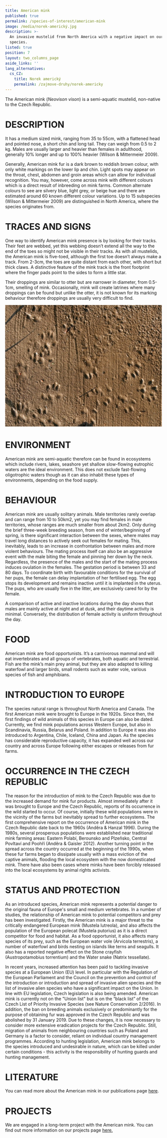 ```yaml
---
title: American mink
published: true
permalink: /species-of-interest/american-mink
image: /media/norek-americký.jpg
description: >-
  An invasive mustelid from North America with a negative impact on our native
  species.
listed: true
position: 7
layout: two_columns_page
aside_links: ''
lang_alternatives:
  cs_CZ:
    title: Norek americký
    permalink: /zajmove-druhy/norek-americky
---
```

The American mink (_Neovison vison_) is a semi-aquatic mustelid, non-native to the Czech Republic. 

# DESCRIPTION

It has a medium sized mink, ranging from 35 to 55cm, with a flattened head and pointed nose, a short chin and long tail. They can weigh from 0.5 to 2 kg. Males are usually larger and heavier than females in adulthood, generally 10% longer and up to 100% heavier (Wilson & Mittermeier 2009). 

Generally, American mink fur is a dark brown to reddish brown colour, with only white markings on the lower lip and chin. Light spots may appear on the throat, chest, abdomen and groin areas which can allow for individual recognition. You may, however, come across mink with different colours which is a direct result of inbreeding on mink farms. Common alternate colours to see are silvery blue, light grey, or beige hue and there are estimated around 60 known different colour variations. Up to 15 subspecies (Wilson & Mittermeier 2009) are distinguished in North America, where the species originates from. 

# TRACES AND SIGNS

One way to identify American mink presence is by looking for their tracks. Their feet are webbed, yet this webbing doesn’t extend all the way to the end of the toes so might not be visible in their tracks. As with all mustelids, the American mink is five-toed, although the first toe doesn’t always make a track. From 2-3cm, the toes are quite distant from each other, with short but thick claws. A distinctive feature of the mink track is the front footprint where the finger pads point to the sides to form a little star.

Their droppings are similar to otter but are narrower in diameter, from 0.5-1cm, smelling of mink. Occasionally, mink will create latrines where many droppings can be found but unlike the otter, it is not known for its marking behaviour therefore droppings are usually very difficult to find.

![stopy norka amerického](/media/snimek-062a.jpg "stopy norka amerického")

# ENVIRONMENT

American mink are semi-aquatic therefore can be found in ecosystems which include rivers, lakes, seashore yet shallow slow-flowing eutrophic waters are the ideal environment. This does not exclude fast-flowing oligotrophic waters though as it can also inhabit these types of environments, depending on the food supply.

# BEHAVIOUR

American mink are usually solitary animals. Male territories rarely overlap and can range from 10 to 50km2, yet you may find females in male territories, whose ranges are much smaller from about 2km2. Only during the brief three-week breeding season, from end of winter/beginning of spring, is there significant interaction between the sexes, where males may travel long distances to actively seek out females for mating. This, inevitably, leads to an increase in confrontation between males and more violent behaviours. The mating process itself can also be an aggressive event with the male biting the female and pinning her down by the neck. Regardless, the presence of the males and the start of the mating process induces ovulation in the females. The gestation period is between 33 and 80 days. To coordinate birth with favourable conditions for the survival of her pups, the female can delay implantation of her fertilised egg. The egg stops its development and remains inactive until it is implanted in the uterus. The pups, who are usually five in the litter, are exclusively cared for by the female.

A comparison of active and inactive locations during the day shows that males are mainly active at night and at dusk, and their daytime activity is minimal. Conversely, the distribution of female activity is uniform throughout the day.

# FOOD

American mink are food opportunists. It’s a carnivorous mammal and will eat invertebrates and all groups of vertebrates, both aquatic and terrestrial. Fish are the mink’s main prey animal, but they are also adapted to killing waterfowl and larger birds, small rodents such as water vole, various species of fish and amphibians. 

# INTRODUCTION TO EUROPE

The species natural range is throughout North America and Canada. The first American mink were brought to Europe in the 1920s. Since then, the first findings of wild animals of this species in Europe can also be dated. Currently, we find mink populations across Western Europe, but also in Scandinavia, Russia, Belarus and Poland. In addition to Europe it was also introduced to Argentina, Chile, Iceland, China and Japan. As the species has considerable reproductive capacity, it has expanded well across our country and across Europe following either escapes or releases from fur farms. 

# OCCURRENCE IN THE CZECH REPUBLIC

The reason for the introduction of mink to the Czech Republic was due to the increased demand for mink fur products. Almost immediately after it was brought to Europe and the Czech Republic, reports of its occurrence in the wild started to occur. Of course, initially these wild populations were in the vicinity of the farms but inevitably spread to further ecosystems. The first comprehensive report on the occurrence of American mink in the Czech Republic date back to the 1960s (Anděra & Hanzal 1996). During the 1980s, several prosperous populations were established near traditional mink farming areas: Eastern Polabí, Berounsko and Plzeňsko, Central Povltaví and Poohří (Anděra & Gaisler 2012). Another turning point in the spread across the country occurred at the beginning of the 1990s, when these fur farms began to dissipate usually with a mass eviction of the captive animals, flooding the local ecosystem with the now domesticated mink. There have also been cases where minks have been forcibly released into the local ecosystems by animal rights activists.

# STATUS AND PROTECTION

As an introduced species, American mink represents a potential danger to the original fauna of Europe's small and medium vertebrates. In a number of studies, the relationship of American mink to potential competitors and prey has been investigated. Firstly, the American mink is a major threat to the critically endangered European mink (Mustela lutreola), and also affects the population of the European polecat (Mustela putorius) as it is a direct competitor for food and habitat. As a food opportunist, it also affects many species of its prey, such as the European water vole (Arvicola terrestris), a number of waterfowl and birds nesting on islands like terns and seagulls. It also has a reported negative effect on the Stone crayfish (Austropotamobius torrentium) and the Water snake (Natrix tessellate).

In recent years, increased attention has been paid to tackling invasive species at a European Union (EU) level. In particular with the Regulation of the European Parliament and the Council on the prevention and control of the introduction or introduction and spread of invasive alien species and the list of invasive alien species who have a significant impact on the Union. In line with EU legislation, Czech legislation is also being amended. American mink is currently not on the "Union list" but is on the “black list” of the Czech List of Priority Invasive Species (see Nature Conservation 2/2016). In addition, the ban on breeding animals exclusively or predominantly for the purpose of obtaining fur was approved in the Czech Republic and was abolished by 31 January 2019. Due to these changes, it is now necessary to consider more extensive eradication projects for the Czech Republic. Still, migration of animals from neighbouring countries such as Poland and Germany is a factor to consider, reliant on individual country management programmes. According to hunting legislation, American mink belongs to the species introduced and undesirable in nature, which can be killed under certain conditions - this activity is the responsibility of hunting guards and hunting management.

# LITERATURE

You can read more about the American mink in our publications page [here](/publications#category=mink).

# PROJECTS

We are engaged in a long-term project with the American mink. You can find out more information on our projects page [here.](/projects#category=mink)
